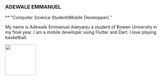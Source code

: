 ### ADEWALE EMMANUEL 

** "Computer Science Student(Mobile Developper)."


My name is Adewale Emmanuel Adeyanju a student of Bowen University in my final year. I am a mobile developer using Flutter and Dart. I love playing basketball.

<a href="URL_REDIRECT" target="blank"><img align="center" src="[URL_TO_YOUR_IMAGE](https://www.google.com/imgres?imgurl=https%3A%2F%2Fpng.pngtree.com%2Fpng-vector%2F20190710%2Fourmid%2Fpngtree-user-vector-avatar-png-image_1541962.jpg&tbnid=cPXYODj90LFBgM&vet=12ahUKEwjl1JrPtPv_AhW3mycCHbx6C2YQMygIegUIARD_AQ..i&imgrefurl=https%3A%2F%2Fpngtree.com%2Ffree-png-vectors%2Favatar&docid=zKNN2wQnj2wLMM&w=360&h=360&q=avatar%20image&ved=2ahUKEwjl1JrPtPv_AhW3mycCHbx6C2YQMygIegUIARD_AQ)" height="100" /></a>
<!--
**EmmyWales/EmmyWales** is a ✨ _special_ ✨ repository because its `README.md` (this file) appears on your GitHub profile.

Here are some ideas to get you started:

- 🔭 I’m currently working on a project
- 🌱 I’m currently learning the intergration of API'S and State management.
- 👯 I’m looking to collaborate on ...
- 🤔 I’m looking for help with Internship, to colab with senior developers.
- 💬 Ask me about ...
- 📫 How to reach me: ...
- 
- ⚡ Fun fact: I play basketball at my leisure time. I built my own Notepad that is connected to firebase. It stores written notes and dislays it for the user and can be retrieved upon login. 
-->
